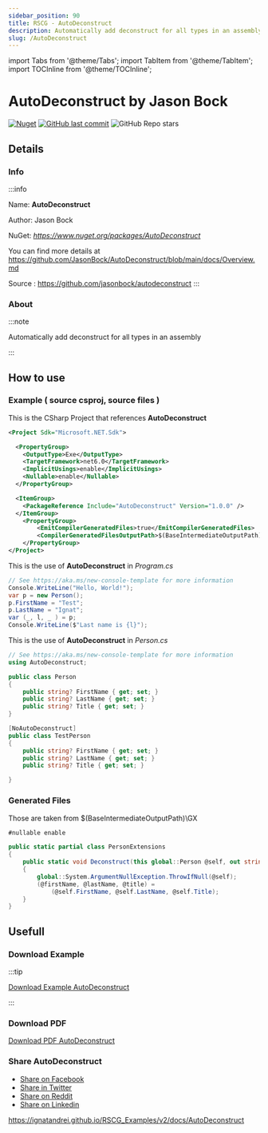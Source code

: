 ```yaml
---
sidebar_position: 90
title: RSCG - AutoDeconstruct
description: Automatically add deconstruct for all types in an assembly
slug: /AutoDeconstruct
---
```

import Tabs from '@theme/Tabs';
import TabItem from '@theme/TabItem';
import TOCInline from '@theme/TOCInline';

# AutoDeconstruct  by Jason Bock

<!---
<TOCInline toc={toc} />
-->
[![Nuget](https://img.shields.io/nuget/dt/AutoDeconstruct?label=AutoDeconstruct)](https://www.nuget.org/packages/AutoDeconstruct)
[![GitHub last commit](https://img.shields.io/github/last-commit/jasonbock/autodeconstruct?label=updated)](https://github.com/jasonbock/autodeconstruct)
![GitHub Repo stars](https://img.shields.io/github/stars/jasonbock/autodeconstruct?style=social)

## Details

### Info
:::info

Name: **AutoDeconstruct**

Author: Jason Bock

NuGet: 
*https://www.nuget.org/packages/AutoDeconstruct*   


You can find more details at https://github.com/JasonBock/AutoDeconstruct/blob/main/docs/Overview.md

Source : https://github.com/jasonbock/autodeconstruct
:::

### About
:::note

Automatically add deconstruct for all types in an assembly


:::

## How to use

### Example ( source csproj, source files )

<Tabs>

<TabItem value="csproj" label="CSharp Project">

This is the CSharp Project that references **AutoDeconstruct**
```xml
<Project Sdk="Microsoft.NET.Sdk">

  <PropertyGroup>
    <OutputType>Exe</OutputType>
    <TargetFramework>net6.0</TargetFramework>
    <ImplicitUsings>enable</ImplicitUsings>
    <Nullable>enable</Nullable>
  </PropertyGroup>

  <ItemGroup>
    <PackageReference Include="AutoDeconstruct" Version="1.0.0" />
  </ItemGroup>
	<PropertyGroup>
		<EmitCompilerGeneratedFiles>true</EmitCompilerGeneratedFiles>
		<CompilerGeneratedFilesOutputPath>$(BaseIntermediateOutputPath)\GX</CompilerGeneratedFilesOutputPath>
	</PropertyGroup>
</Project>

```

</TabItem>

  <TabItem value="Program.cs" label="Program.cs" >

  This is the use of **AutoDeconstruct** in *Program.cs*

```csharp
// See https://aka.ms/new-console-template for more information
Console.WriteLine("Hello, World!");
var p = new Person();
p.FirstName = "Test";
p.LastName = "Ignat";
var (_, l, _ ) = p;
Console.WriteLine($"Last name is {l}");
```
  </TabItem>

  <TabItem value="Person.cs" label="Person.cs" >

  This is the use of **AutoDeconstruct** in *Person.cs*

```csharp
// See https://aka.ms/new-console-template for more information
using AutoDeconstruct;

public class Person
{
    public string? FirstName { get; set; }
    public string? LastName { get; set; }
    public string? Title { get; set; }
}

[NoAutoDeconstruct]
public class TestPerson
{
    public string? FirstName { get; set; }
    public string? LastName { get; set; }
    public string? Title { get; set; }

}
```
  </TabItem>

</Tabs>

### Generated Files

Those are taken from $(BaseIntermediateOutputPath)\GX

<Tabs>


<TabItem value="AutoDeconstruct.g.cs001" label="AutoDeconstruct.g.cs" >


```csharp
#nullable enable

public static partial class PersonExtensions
{
	public static void Deconstruct(this global::Person @self, out string? @firstName, out string? @lastName, out string? @title)
	{
		global::System.ArgumentNullException.ThrowIfNull(@self);
		(@firstName, @lastName, @title) =
			(@self.FirstName, @self.LastName, @self.Title);
	}
}

```

  </TabItem>


</Tabs>

## Usefull

### Download Example
:::tip

[Download Example AutoDeconstruct ](/sources/AutoDeconstruct.zip)

:::

### Download PDF

[Download PDF AutoDeconstruct ](/pdfs/AutoDeconstruct.pdf)

### Share AutoDeconstruct 

<ul>
  <li><a href="https://www.facebook.com/sharer/sharer.php?u=https%3A%2F%2Fignatandrei.github.io%2FRSCG_Examples%2Fv2%2Fdocs%2FAutoDeconstruct&quote=AutoDeconstruct" title="Share on Facebook" target="_blank">Share on Facebook</a></li>
  <li><a href="https://twitter.com/intent/tweet?source=https%3A%2F%2Fignatandrei.github.io%2FRSCG_Examples%2Fv2%2Fdocs%2FAutoDeconstruct&text=AutoDeconstruct:%20https%3A%2F%2Fignatandrei.github.io%2FRSCG_Examples%2Fv2%2Fdocs%2FAutoDeconstruct" target="_blank" title="Tweet">Share in Twitter</a></li>
  <li><a href="http://www.reddit.com/submit?url=https%3A%2F%2Fignatandrei.github.io%2FRSCG_Examples%2Fv2%2Fdocs%2FAutoDeconstruct&title=AutoDeconstruct" target="_blank" title="Submit to Reddit">Share on Reddit</a></li>
  <li><a href="http://www.linkedin.com/shareArticle?mini=true&url=https%3A%2F%2Fignatandrei.github.io%2FRSCG_Examples%2Fv2%2Fdocs%2FAutoDeconstruct&title=AutoDeconstruct&summary=&source=https%3A%2F%2Fignatandrei.github.io%2FRSCG_Examples%2Fv2%2Fdocs%2FAutoDeconstruct" target="_blank" title="Share on LinkedIn">Share on Linkedin</a></li>
</ul>

https://ignatandrei.github.io/RSCG_Examples/v2/docs/AutoDeconstruct
